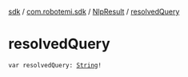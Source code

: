 [sdk](../../index.md) / [com.robotemi.sdk](../index.md) / [NlpResult](index.md) / [resolvedQuery](./resolved-query.md)

# resolvedQuery

`var resolvedQuery: `[`String`](https://kotlinlang.org/api/latest/jvm/stdlib/kotlin/-string/index.html)`!`